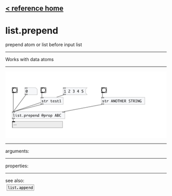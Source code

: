 [< reference home](index.html)
---

# list.prepend


prepend atom or list before input list

---

Works with data atoms
<br>


---


![example](examples/list.prepend-example.jpg)

---
arguments:


---
properties:


---
see also:<br>
[![list.append](img/object_list.append.png)](list.append.html)
